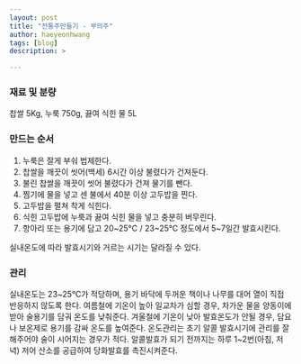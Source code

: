 ```yaml
---
layout: post
title: "전통주만들기 - 부의주"
author: haeyeonhwang
tags: [blog]
description: >

---
```


### 재료 및 분량

찹쌀 5Kg, 누룩 750g, 끓여 식힌 물 5L

### 만드는 순서

1. 누룩은 잘게 부숴 법제한다.
2. 찹쌀을 깨끗이 씻어(백세) 6시간 이상 불렸다가 건져둔다.
3. 불린 찹쌀을 깨끗이 씻어 불렸다가 건져 물기를 뺀다.
4. 찜기에 물을 넣고 센 불에서 40분 이상 고두밥을 찐다.
5. 고두밥을 펼쳐 착게 식힌다.
6. 식힌 고두밥에 누룩과 끓여 식힌 물을 넣고 충분히 버무린다.
7. 항아리 또는 용기에 담고 20~25°C / 23~25°C 정도에서 5~7일간 발효시킨다.

실내온도에 따라 발효시기와 거르는 시기는 달라질 수 있다.

### 관리

실내온도는 23~25°C가 적당하며, 용기 바닥에 두꺼운 책이나 나무를 대어 열이 직접 반응하지 않도록 한다.
여름철에 기온이 높아 일교차가 심할 경우, 차가운 물을 양동이에 받아 술용기를 담궈 온도를 낮춰준다.
겨울철에 기온이 낮아 발효온도가 안될 경우, 담요나 보온제로 용기를 감싸 온도를 높여준다.
온도관리는 초기 알콜 발효시기에 관리를 잘해주어야 술이 시어지는 경우가 적다.
알콜발효가 되기 전까지는 하루 1~2번(아침, 저녁) 저어 산소를 공급하여 당화발효를 촉진시켜준다.
